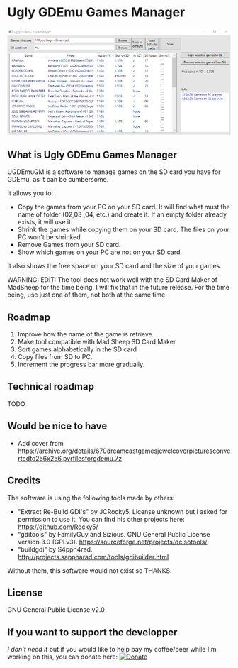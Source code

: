 # Ugly GDEmu Games Manager
![alt text](./capture1.png)

## What is Ugly GDEmu Games Manager
UGDEmuGM is a software to manage games on the SD card you have for GDEmu, as it can be cumbersome.

It allows you to:
* Copy the games from your PC on your SD card. It will find what must the name of folder (02,03 ,04, etc.) and create it. If an empty folder already exists, it will use it.
* Shrink the games while copying them on your SD card. The files on your PC won't be shrinked.
* Remove Games from your SD card.
* Show which games on your PC are not on your SD card.

It also shows the free space on your SD card and the size of your games.

WARNING: EDIT: The tool does not work well with the SD Card Maker of MadSheep for the time being. I will fix that in the future release. For the time being, use just one of them, not both at the same time.

## Roadmap
1. Improve how the name of the game is retrieve.
2. Make tool compatible with Mad Sheep SD Card Maker
3. Sort games alphabetically in the SD card
4. Copy files from SD to PC.
5. Increment the progress bar more gradually.

## Technical roadmap
TODO

## Would be nice to have

* Add cover from https://archive.org/details/670dreamcastgamesjewelcoverpicturesconvertedto256x256.pvrfilesforgdemu.7z

## Credits
The software is using the following tools made by others:
* "Extract Re-Build GDI's" by JCRocky5. License unknown but I asked for permission to use it. You can find his other projects here: https://github.com/Rocky5/
* "gditools" by FamilyGuy and Sizious. GNU General Public License version 3.0 (GPLv3). https://sourceforge.net/projects/dcisotools/
* "buildgdi" by S4pph4rad. http://projects.sappharad.com/tools/gdibuilder.html

Without them, this software would not exist so THANKS.

## License
GNU General Public License v2.0

## If you want to support the developper
_I don't need it_ but if you would like to help pay my coffee/beer while I'm working on this, you can donate here: [![Donate](https://img.shields.io/badge/Donate-PayPal-green.svg)](https://www.paypal.com/cgi-bin/webscr?cmd=_donations&business=GU9TN9WV3PMHA&currency_code=EUR&source=url)
